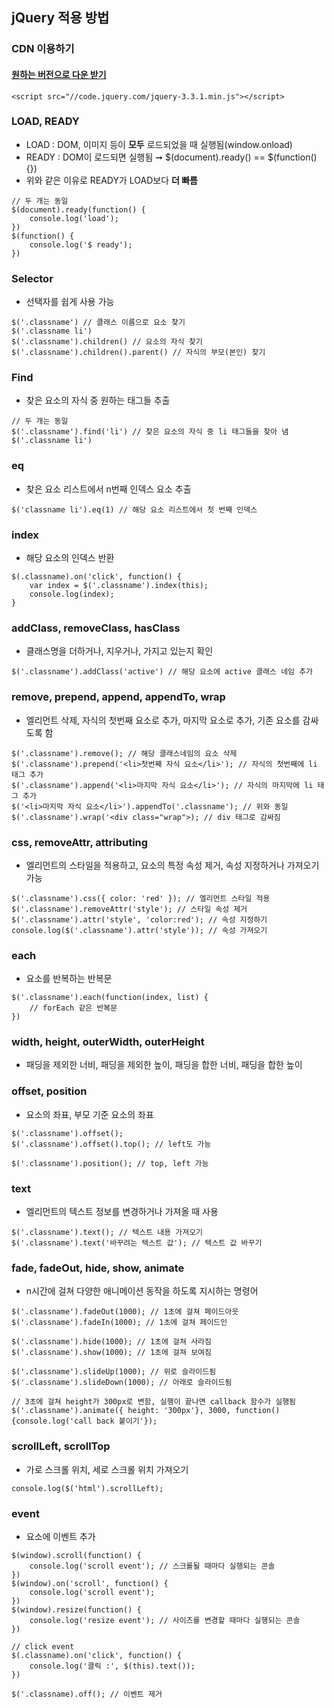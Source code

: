 ## jQuery 적용 방법

### CDN 이용하기
#### [원하는 버전으로 다운 받기](https://releases.jquery.com/)
```
<script src="//code.jquery.com/jquery-3.3.1.min.js"></script>
```
### LOAD, READY
- LOAD : DOM, 이미지 등이 **모두** 로드되었을 때 실행됨(window.onload)
- READY : DOM이 로드되면 실행됨
	 ➞ $(document).ready() == $(function() {})
- 위와 같은 이유로 READY가 LOAD보다 **더 빠름**
```
// 두 개는 동일
$(document).ready(function() {
	console.log('load');
})
$(function() {
	console.log('$ ready');
})
```
### Selector
- 선택자를 쉽게 사용 가능
```
$('.classname') // 클래스 이름으로 요소 찾기
$('.classname li')
$('.classname').children() // 요소의 자식 찾기
$('.classname').children().parent() // 자식의 부모(본인) 찾기
```

### Find
- 찾은 요소의 자식 중 원하는 태그들 추출
```
// 두 개는 동일
$('.classname').find('li') // 찾은 요소의 자식 중 li 태그들을 찾아 냄
$('.classname li')
```

### eq
- 찾은 요소 리스트에서 n번째 인덱스 요소 추출
```
$('classname li').eq(1) // 해당 요소 리스트에서 첫 번째 인덱스
```

### index
- 해당 요소의 인덱스 반환
```
$(.classname).on('click', function() {
	var index = $('.classname').index(this);
	console.log(index);
}
```

### addClass, removeClass, hasClass
- 클래스명을 더하거나, 지우거나, 가지고 있는지 확인
```
$('.classname').addClass('active') // 해당 요소에 active 클래스 네임 추가
```

### remove, prepend, append, appendTo, wrap
- 엘리먼트 삭제, 자식의 첫번째 요소로 추가, 마지막 요소로 추가, 기존 요소를 감싸도록 함
```
$('.classname').remove(); // 해당 클래스네임의 요소 삭제
$('.classname').prepend('<li>첫번째 자식 요소</li>'); // 자식의 첫번째에 li 태그 추가
$('.classname').append('<li>마지막 자식 요소</li>'); // 자식의 마지막에 li 태그 추가
$('<li>마지막 자식 요소</li>').appendTo('.classname'); // 위와 동일
$('.classname').wrap('<div class="wrap">); // div 태그로 감싸짐
```

### css, removeAttr, attributing
- 엘리먼트의 스타일을 적용하고, 요소의 특정 속성 제거, 속성 지정하거나 가져오기 가능
```
$('.classname').css({ color: 'red' }); // 엘리먼트 스타일 적용
$('.classname').removeAttr('style'); // 스타일 속성 제거
$('.classname').attr('style', 'color:red'); // 속성 지정하기
console.log($('.classname').attr('style')); // 속성 가져오기
```

### each
- 요소를 반복하는 반복문
```
$('.classname').each(function(index, list) {
	// forEach 같은 반복문
})
```

### width, height, outerWidth, outerHeight
- 패딩을 제외한 너비, 패딩을 제외한 높이, 패딩을 합한 너비, 패딩을 합한 높이

### offset, position
- 요소의 좌표, 부모 기준 요소의 좌표
```
$('.classname').offset();
$('.classname').offset().top(); // left도 가능

$('.classname').position(); // top, left 가능
```

### text
- 엘리먼트의 텍스트 정보를 변경하거나 가져올 때 사용
```
$('.classname').text(); // 텍스트 내용 가져오기
$('.classname').text('바꾸려는 텍스트 값'); // 텍스트 값 바꾸기
```

### fade, fadeOut, hide, show, animate
- n시간에 걸쳐 다양한 애니메이션 동작을 하도록 지시하는 명령어
```
$('.classname').fadeOut(1000); // 1초에 걸쳐 페이드아웃
$('.classname').fadeIn(1000); // 1초에 걸쳐 페이드인

$('.classname').hide(1000); // 1초에 걸쳐 사라짐
$('.classname').show(1000); // 1초에 걸쳐 보여짐

$('.classname').slideUp(1000); // 위로 슬라이드됨
$('.classname').slideDown(1000); // 아래로 슬라이드됨

// 3초에 걸쳐 height가 300px로 변함, 실행이 끝나면 callback 함수가 실행됨
$('.classname').animate({ height: '300px'}, 3000, function() {console.log('call back 붙이기'}); 
```

### scrollLeft, scrollTop
- 가로 스크롤 위치, 세로 스크롤 위치 가져오기
```
console.log($('html').scrollLeft);
```

### event
- 요소에 이벤트 추가
```
$(window).scroll(function() {
	console.log('scroll event'); // 스크롤될 때마다 실행되는 콘솔
})
$(window).on('scroll', function() {
	console.log('scroll event');
})
$(window).resize(function() {
	console.log('resize event'); // 사이즈를 변경할 때마다 실행되는 콘솔
})

// click event
$(.classname).on('click', function() {
	console.log('클릭 :', $(this).text());
})

$('.classname).off(); // 이벤트 제거
```